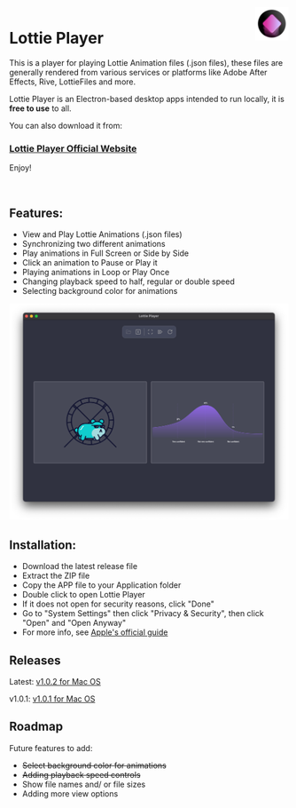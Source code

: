 <br/>
<img src="images/lottieplayer-icon-min.png" alt="Lottie Player App Icon" width="60" align="right" />

# Lottie Player

This is a player for playing Lottie Animation files (.json files), these files are generally rendered from various services or  platforms like Adobe After Effects, Rive, LottieFiles and more.

Lottie Player is an Electron-based desktop apps intended to run locally, it is **free to use** to all.

You can also download it from:
### <a href="https://lottieplayer.com" target="_blank">Lottie Player Official Website</a>

Enjoy!

<br/>

## Features:

 - View and Play Lottie Animations (.json files)
 - Synchronizing two different animations
 - Play animations in Full Screen or Side by Side
 - Click an animation to Pause or Play it
 - Playing animations in Loop or Play Once
 - Changing playback speed to half, regular or double speed
 - Selecting background color for animations

![Lottie Player v1.0.0 Mac OS Screenshot](images/lottie-player_v1.0.0-min.png)

## Installation:

 - Download the latest release file
 - Extract the ZIP file
 - Copy the APP file to your Application folder
 - Double click to open Lottie Player
 - If it does not open for security reasons, click "Done"
 - Go to "System Settings" then click "Privacy & Security", then click "Open" and "Open Anyway"
 - For more info, see [Apple's official guide](https://support.apple.com/en-il/guide/mac-help/mh40616/mac)

## Releases

Latest: [v1.0.2 for Mac OS](https://github.com/Adir-SL/LottiePlayer/releases/download/v1.0.2/Lottie-Player-mac_m1_v1.0.2.zip)

v1.0.1: [v1.0.1 for Mac OS](https://github.com/Adir-SL/LottiePlayer/releases/download/v1.0.0/Lottie-Player-mac_m1_v1.0.1.zip)


##

## Roadmap

Future features to add:
 - ~~Select background color for animations~~
 - ~~Adding playback speed controls~~
 - Show file names and/ or file sizes
 - Adding more view options